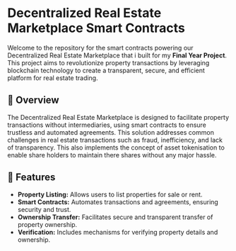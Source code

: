 # Decentralized Real Estate Marketplace Smart Contracts

Welcome to the repository for the smart contracts powering our Decentralized Real Estate Marketplace that i built for my **Final Year Project**. This project aims to revolutionize property transactions by leveraging blockchain technology to create a transparent, secure, and efficient platform for real estate trading.

## 📜 Overview

The Decentralized Real Estate Marketplace is designed to facilitate property transactions without intermediaries, using smart contracts to ensure trustless and automated agreements. This solution addresses common challenges in real estate transactions such as fraud, inefficiency, and lack of transparency. This also implements the concept of asset tokenisation to enable share holders to maintain there shares without any major hassle.
## 🔧 Features

- **Property Listing:** Allows users to list properties for sale or rent.
- **Smart Contracts:** Automates transactions and agreements, ensuring security and trust.
- **Ownership Transfer:** Facilitates secure and transparent transfer of property ownership.
- **Verification:** Includes mechanisms for verifying property details and ownership.
